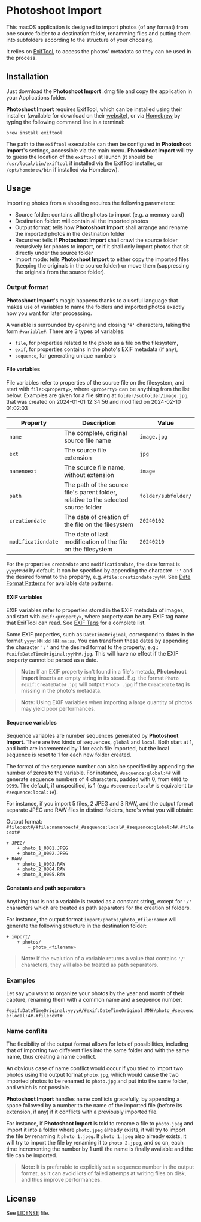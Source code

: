 
#  Photoshoot Import

This macOS application is designed to import photos (of any format) from one source folder to a destination folder, renamming files and putting them into subfolders according to the structure of your choosing.

It relies on [ExifTool](https://exiftool.org/), to access the photos' metadata so they can be used in the process.

## Installation

Just download the **Photoshoot Import** .dmg file and copy the application in your Applications folder.

**Photoshoot Import** requires ExifTool, which can be installed using their installer (available for download on their [website](https://exiftool.org/)), or via [Homebrew](https://brew.sh) by typing the following command line in a terminal:

`brew install exiftool`

The path to the `exiftool` executable can then be configured in **Photoshoot Import**'s settings, accessible via the main menu. **Photoshoot Import** will try to guess the location of the `exiftool` at launch (it should be `/usr/local/bin/exiftool` if installed via the ExifTool installer, or `/opt/homebrew/bin` if installed via Homebrew).

## Usage

Importing photos from a shooting requires the following parameters:

 - Source folder: contains all the photos to import (e.g. a memory card)
 - Destination folder: will contain all the imported photos
 - Output format: tells how **Photoshoot Import** shall arrange and rename the imported photos in the destination folder
 - Recursive: tells if **Photoshoot Import** shall crawl the source folder recursively for photos to import, or if it shall only import photos that sit directly under the source folder
 - Import mode: tells **Photoshoot Import** to either copy the imported files (keeping the originals in the source folder) or move them (suppressing the originals from the source folder).

### Output format

**Photoshoot Import**'s magic happens thanks to a useful language that makes use of variables to name the folders and imported photos exactly how you want for later processing.

A variable is surrounded by opening and closing `'#'` characters, taking the form `#variable#`. There are 3 types of variables:

 - `file`, for properties related to the photo as a file on the filesystem,
 - `exif`, for properties contains in the photo's EXIF metadata (if any),
 - `sequence`, for generating unique numbers

#### File variables

File variables refer to properties of the source file on the filesystem, and start with `file:<property>`, where `<property>` can be anything from the list below. Examples are given for a file sitting at `folder/subfolder/image.jpg`, that was created on 2024-01-01 12:34:56 and modified on 2024-02-10 01:02:03

| Property | Description | Value |
|----------|-------------|------|
| `name` | The complete, original source file name | `image.jpg` |
| `ext`   |  The source file extension | `jpg` |
| `namenoext` | The source file name, without extension | `image` |
| `path` | The path of the source file's parent folder, relative to the selected source folder | `folder/subfolder/` |
| `creationdate` | The date of creation of the file on the filesystem | `20240102` |
| `modificationdate` | The date of last modification of the file on the filesystem | `20240210` |

For the properties `createdate` and `modificationdate`, the date format is `yyyyMMdd` by default. It can be specified by appending the character `':'` and the desired format to the property, e.g. `#file:creationdate:yyMM`. See [Date Format Patterns](https://www.unicode.org/reports/tr35/tr35-31/tr35-dates.html#Date_Format_Patterns) for available date patterns.


#### EXIF variables

EXIF variables refer to properties stored in the EXIF metadata of images, and start with `exif:<property>`, where property can be any EXIF tag name that ExifTool can read. See [EXIF Tags](https://exiftool.org/TagNames/EXIF.html) for a complete list.

Some EXIF properties, such as `DateTimeOriginal`, correspond to dates in the format `yyyy:MM:dd HH:mm:ss`. You can transform these dates by appending the character `':'` and the desired format to the property, e.g.: `#exif:DateTimeOriginal:yyMM#.jpg`. This will have no effect if the EXIF property cannot be parsed as a date.

> **Note:** If an EXIF property isn't found in a file's metada, **Photoshoot Import** inserts an empty string in its stead. E.g. the format `Photo #exif:CreateDate#.jpg` will output `Photo .jpg` if the `CreateDate` tag is missing in the photo's metadata.

> **Note:** Using EXIF variables when importing a large quantity of photos may yield poor performances.

#### Sequence variables

Sequence variables are number sequences generated by **Photoshoot Import**. There are two kinds of sequences, `global` and `local`. Both start at 1, and both are incremented by 1 for each file imported, but the local sequence is reset to 1 for each new folder created.

The format of the sequence number can also be specified by appending the number of zeros to the variable. For instance, `#sequence:global:4#` will generate sequence numbers of 4 characters, padded with 0, from `0001` to `9999`. The default, if unspecified, is 1 (e.g.: `#sequence:local#` is equivalent to `#sequence:local:1#`).

For instance, if you import 5 files, 2 JPEG and 3 RAW, and the output format separate JPEG and RAW files in distinct folders, here's what you will obtain:

Output format: `#file:ext#/#file:namenoext#_#sequence:local#_#sequence:global:4#.#file:ext#`

```
+ JPEG/
    + photo_1_0001.JPEG
    + photo_2_0002.JPEG
+ RAW/
    + photo_1_0003.RAW
    + photo_2_0004.RAW
    + photo_3_0005.RAW
```

#### Constants and path separators

Anything that is not a variable is treated as a constant string, except for `'/'` characters which are treated as path separators for the creation of folders.

For instance, the output format `import/photos/photo_#file:name#` will generate the following structure in the destination folder:

```
+ import/
    + photos/
        + photo_<filename>
```

> **Note:** If the evalution of a variable returns a value that contains `'/'` characters, they will also be treated as path separators.

### Examples

Let say you want to organize your photos by the year and month of their capture, renaming them with a common name and a sequence number:

`#exif:DateTimeOriginal:yyyy#/#exif:DateTimeOriginal:MM#/photo_#sequence:local:4#.#file:ext#`

### Name conflits

The flexibility of the output format allows for lots of possibilities, including that of importing two different files into the same folder and with the same name, thus creating a name conflict.

An obvious case of name conflict would occur if you tried to import two photos using the output format `photo.jpg`, which would cause the two imported photos to be renamed to `photo.jpg` and put into the same folder, and which is not possible.

**Photoshoot Import** handles name conflicts gracefully, by appending a space followed by a number to the name of the imported file (before its extension, if any) if it conflicts with a previously imported file.

For instance, if **Photoshoot Import** is told to rename a file to `photo.jpeg` and import it into a folder where `photo.jpeg` already exists, it will try to import the file by renaming it `photo 1.jpeg`.  If `photo 1.jpeg` also already exists, it will try to import the file by renaming it to `photo 2.jpeg`, and so on, each time incrementing the number by 1 until the name is finally available and the file can be imported.

> **Note:** It is preferable to explicitly set a sequence number in the output format, as it can avoid lots of failed attemps at writing files on disk, and thus improve performances.

## License

See [LICENSE](./LICENSE) file.
